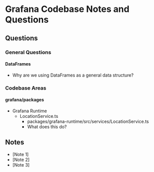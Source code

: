 # Grafana Codebase Notes and Questions

## Questions

### General Questions

#### DataFrames

- Why are we using DataFrames as a general data structure?

### Codebase Areas

#### grafana/packages

- Grafana Runtime
  - LocationService.ts
    - packages/grafana-runtime/src/services/LocationService.ts
    - What does this do?

## Notes

- [Note 1]
- [Note 2]
- [Note 3]
